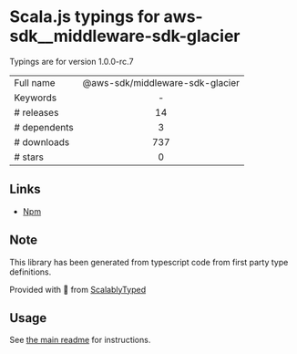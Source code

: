 
# Scala.js typings for aws-sdk__middleware-sdk-glacier

Typings are for version 1.0.0-rc.7



|                    |                 |
| ------------------ | :-------------: |
| Full name          | @aws-sdk/middleware-sdk-glacier |
| Keywords           | - |
| # releases         | 14 |
| # dependents       | 3 |
| # downloads        | 737 |
| # stars            | 0 |

## Links
- [Npm](https://www.npmjs.com/package/%40aws-sdk%2Fmiddleware-sdk-glacier)
    


## Note
This library has been generated from typescript code from first party type definitions.

Provided with :purple_heart: from [ScalablyTyped](https://github.com/oyvindberg/ScalablyTyped)

## Usage
See [the main readme](../../readme.md) for instructions.


